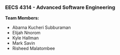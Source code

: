 

### EECS 4314 - Advanced Software Engineering


**Team Members:**

- Abarna Kucheri Subburaman
- Elijah Nnorom
- Kyle Hallman
- Mark Savin
- Risheed Malatombee




